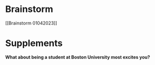 # Brainstorm
[[Brainstorm 01042023]]

# Supplements
**What about being a student at Boston University most excites you?** 

